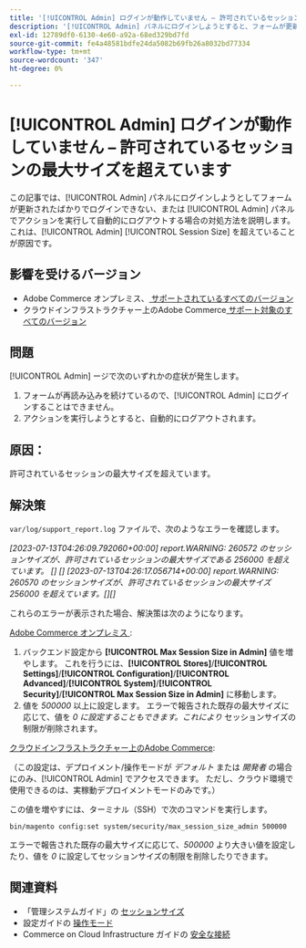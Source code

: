 ```yaml
---
title: '[!UICONTROL Admin] ログインが動作していません – 許可されているセッションの最大サイズを超えています'
description: '[!UICONTROL Admin] パネルにログインしようとすると、フォームが更新されてログインできなくなる場合の問題を解決します。'
exl-id: 12789df0-6130-4e60-a92a-68ed329bd7fd
source-git-commit: fe4a48581bdfe24da5082b69fb26a8032bd77334
workflow-type: tm+mt
source-wordcount: '347'
ht-degree: 0%

---
```


# [!UICONTROL Admin] ログインが動作していません – 許可されているセッションの最大サイズを超えています

この記事では、[!UICONTROL Admin] パネルにログインしようとしてフォームが更新されたばかりでログインできない、または [!UICONTROL Admin] パネルでアクションを実行して自動的にログアウトする場合の対処方法を説明します。
これは、[!UICONTROL Admin] [!UICONTROL Session Size] を超えていることが原因です。

## 影響を受けるバージョン

* Adobe Commerce オンプレミス、[ サポートされているすべてのバージョン ](https://www.adobe.com/content/dam/cc/en/legal/terms/enterprise/pdfs/Adobe-Commerce-Software-Lifecycle-Policy.pdf)
* クラウドインフラストラクチャー上のAdobe Commerce[ サポート対象のすべてのバージョン ](https://www.adobe.com/content/dam/cc/en/legal/terms/enterprise/pdfs/Adobe-Commerce-Software-Lifecycle-Policy.pdf)

## 問題

[!UICONTROL Admin] ージで次のいずれかの症状が発生します。

1. フォームが再読み込みを続けているので、[!UICONTROL Admin] にログインすることはできません。
1. アクションを実行しようとすると、自動的にログアウトされます。

## 原因：

許可されているセッションの最大サイズを超えています。

## 解決策

`var/log/support_report.log` ファイルで、次のようなエラーを確認します。

*[2023-07-13T04:26:09.792060+00:00] report.WARNING: 260572 のセッションサイズが、許可されているセッションの最大サイズである 256000 を超えています。 [] []
[2023-07-13T04:26:17.056714+00:00] report.WARNING: 260570 のセッションサイズが、許可されているセッションの最大サイズ 256000 を超えています。[][]*

これらのエラーが表示された場合、解決策は次のようになります。

<u>Adobe Commerce オンプレミス </u>:
1. バックエンド設定から **[!UICONTROL Max Session Size in Admin]** 値を増やします。 これを行うには、**[!UICONTROL Stores]**/**[!UICONTROL Settings]**/**[!UICONTROL Configuration]**/**[!UICONTROL Advanced]**/**[!UICONTROL System]**/**[!UICONTROL Security]**/**[!UICONTROL Max Session Size in Admin]** に移動します。
1. 値を *500000* 以上に設定します。 エラーで報告された既存の最大サイズに応じて、値を *0 に設定することもできます。これにより* セッションサイズの制限が削除されます。

<u> クラウドインフラストラクチャー上のAdobe Commerce</u>:

（この設定は、デプロイメント/操作モードが *デフォルト* または *開発者* の場合にのみ、[!UICONTROL Admin] でアクセスできます。 ただし、クラウド環境で使用できるのは、実稼動デプロイメントモードのみです。）

この値を増やすには、ターミナル（SSH）で次のコマンドを実行します。

```ssh
bin/magento config:set system/security/max_session_size_admin 500000
```

エラーで報告された既存の最大サイズに応じて、*500000* より大きい値を設定したり、値を *0* に設定してセッションサイズの制限を削除したりできます。

## 関連資料

* 「管理システムガイド」の [ セッションサイズ ](https://experienceleague.adobe.com/ja/docs/commerce-admin/systems/security/security-session-management#admin-sessions)
* 設定ガイドの [ 操作モード ](https://experienceleague.adobe.com/ja/docs/commerce-operations/configuration-guide/cli/set-mode)
* Commerce on Cloud Infrastructure ガイドの [ 安全な接続 ](https://experienceleague.adobe.com/ja/docs/commerce-cloud-service/user-guide/develop/secure-connections)

